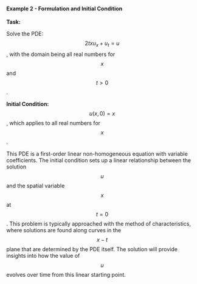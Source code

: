 #### Example 2 - Formulation and Initial Condition

**Task:**

Solve the PDE:
$$  2txu_x + u_t = u  $$ , with the domain being all real numbers for $$  x  $$  and $$  t > 0  $$ .

**Initial Condition:**
$$  u(x,0) = x  $$ , which applies to all real numbers for $$  x  $$ .

This PDE is a first-order linear non-homogeneous equation with variable coefficients. The initial condition sets up a linear relationship between the solution $$  u  $$  and the spatial variable $$  x  $$  at $$  t = 0  $$ . This problem is typically approached with the method of characteristics, where solutions are found along curves in the $$  x-t  $$  plane that are determined by the PDE itself. The solution will provide insights into how the value of $$  u  $$  evolves over time from this linear starting point.
